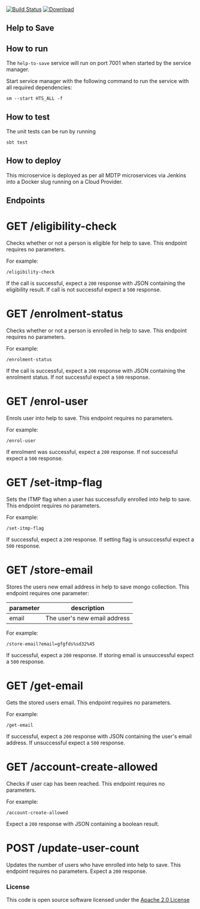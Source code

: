 [![Build Status](https://travis-ci.org/hmrc/help-to-save.svg)](https://travis-ci.org/hmrc/help-to-save) [ ![Download](https://api.bintray.com/packages/hmrc/releases/help-to-save/images/download.svg) ](https://bintray.com/hmrc/releases/help-to-save/_latestVersion)

## Help to Save

## How to run

The `help-to-save` service will run on port 7001 when started by the service manager.

Start service manager with the following command to run the service with all required dependencies:

```
sm --start HTS_ALL -f
```

## How to test

The unit tests can be run by running
```
sbt test
```

## How to deploy

This microservice is deployed as per all MDTP microservices via Jenkins into a Docker slug running on a Cloud Provider.

## Endpoints

# GET /eligibility-check
 Checks whether or not a person is eligible for help to save. This endpoint requires no parameters.
 
 For example:
 ```
 /eligibility-check
 ```
 If the call is successful, expect a `200` response with JSON containing the eligibility result. If call is not successful expect a `500`
 response.

# GET /enrolment-status
 Checks whether or not a person is enrolled in help to save. This endpoint requires no parameters.

  For example:
   ```
   /enrolment-status
   ```
  If the call is successful, expect a `200` response with JSON containing the enrolment status. If not successful expect a `500`
  response.

# GET /enrol-user
 Enrols user into help to save. This endpoint requires no parameters.

  For example:
   ```
   /enrol-user
   ```
  If enrolment was successful, expect a `200` response. If not successful expect a `500` response.

# GET /set-itmp-flag
 Sets the ITMP flag when a user has successfully enrolled into help to save. This endpoint requires no parameters.

  For example:
   ```
   /set-itmp-flag
   ```
   If successful, expect a `200` response. If setting flag is unsuccessful expect a `500` response.

# GET /store-email
 Stores the users new email address in help to save mongo collection. This endpoint requires one parameter:

  | parameter      | description                                      |
  |----------------|--------------------------------------------------|
  | email          | The user's new email address                     |

  For example:
   ```
   /store-email?email=gfgfds%sd32%45
   ```
   If successful, expect a `200` response. If storing email is unsuccessful expect a `500` response.

# GET /get-email
 Gets the stored users email. This endpoint requires no parameters.

  For example:
   ```
   /get-email
   ```
   If successful, expect a `200` response with JSON containing the user's email address. If unsuccessful expect a `500` response.

# GET /account-create-allowed
 Checks if user cap has been reached. This endpoint requires no parameters.

  For example:
   ```
   /account-create-allowed
   ```
   Expect a `200` response with JSON containing a boolean result.

# POST /update-user-count
 Updates the number of users who have enrolled into help to save. This endpoint requires no parameters.
 Expect a `200` response.


### License 

This code is open source software licensed under the [Apache 2.0 License]("http://www.apache.org/licenses/LICENSE-2.0.html")
